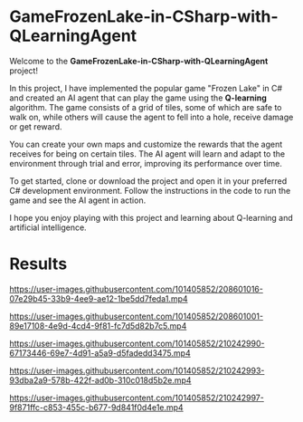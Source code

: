 # GameFrozenLake-in-CSharp-with-QLearningAgent

Welcome to the **GameFrozenLake-in-CSharp-with-QLearningAgent** project!

In this project, I have implemented the popular game "Frozen Lake" in C# and created an AI agent that can play the game using the **Q-learning** algorithm. The game consists of a grid of tiles, some of which are safe to walk on, while others will cause the agent to fell into a hole, receive damage or get reward.

You can create your own maps and customize the rewards that the agent receives for being on certain tiles. The AI agent will learn and adapt to the environment through trial and error, improving its performance over time.

To get started, clone or download the project and open it in your preferred C# development environment. Follow the instructions in the code to run the game and see the AI agent in action.

I hope you enjoy playing with this project and learning about Q-learning and artificial intelligence.


# Results

https://user-images.githubusercontent.com/101405852/208601016-07e29b45-33b9-4ee9-ae12-1be5dd7feda1.mp4

https://user-images.githubusercontent.com/101405852/208601001-89e17108-4e9d-4cd4-9f81-fc7d5d82b7c5.mp4

https://user-images.githubusercontent.com/101405852/210242990-67173446-69e7-4d91-a5a9-d5fadedd3475.mp4

https://user-images.githubusercontent.com/101405852/210242993-93dba2a9-578b-422f-ad0b-310c018d5b2e.mp4

https://user-images.githubusercontent.com/101405852/210242997-9f871ffc-c853-455c-b677-9d841f0d4e1e.mp4
